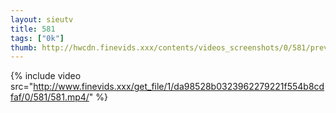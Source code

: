```yaml
--- 
layout: sieutv
title: 581
tags: ["0k"]
thumb: http://hwcdn.finevids.xxx/contents/videos_screenshots/0/581/preview.mp4.jpg
---
```

{% include video src="http://www.finevids.xxx/get_file/1/da98528b0323962279221f554b8cdfaf/0/581/581.mp4/" %} 
